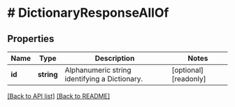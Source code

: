 # # DictionaryResponseAllOf

## Properties

Name | Type | Description | Notes
------------ | ------------- | ------------- | -------------
**id** | **string** | Alphanumeric string identifying a Dictionary. | [optional] [readonly] 


[[Back to API list]](../../README.md#endpoints) [[Back to README]](../../README.md)
